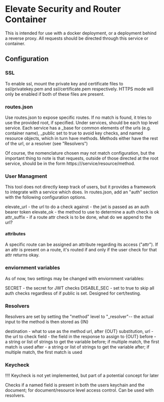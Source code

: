 # Elevate Security and Router Container

This is intended for use with a docker deployment, or a deployment behind a reverse proxy. All requests should be directed through this service or container.

## Configuration

### SSL

To enable ssl, mount the private key and certificate files to ssl/privatekey.pem and ssl/certificate.pem respectively. HTTPS mode will only be enabled if both of these files are present. 

### routes.json

Use routes.json to expose specific routes. If no match is found, it tries to use the provided root, if specified.
Under services, should be each top level service. Each service has a \_base for common elements of the urls (e.g. container name), \_public set to true to avoid key checks, and named resource objects, which in turn have methods. Methods either have the rest of the url, or a resolver (see "Resolvers")

Of course, the nomenclature chosen may not match configuration, but the important thing to note is that requests, outside of those directed at the root service, should be in the form https://<url base>/service/resource/method.

### User Managment

This tool does not directly keep track of users, but it provides a framework to integrate with a service which does.
In routes.json, add an "auth" section with the following configuration options.


elevate_url - the url to do a check against - the jwt is passed as an auth bearer token
elevate_ok - the method to use to determine a auth check is ok
attr_suffix - if a route attr check is to be done, what do we append to the url?

#### attributes
A specific route can be assigned an attribute regarding its access ("attr"). If an attr is present on a route, it's routed if and only if the user check for that attr returns okay.

### enviornment variables

As of now, two settings may be changed with enviornment variables:

SECRET - the secret for JWT checks
DISABLE_SEC - set to true to skip all auth checks regardless of if public is set. Designed for cert/testing.

### Resolvers
Resolvers are set by setting the "method" level to "\_resolver"-- the actual input to the method is then stored as {IN}

destination - what to use as the method url, after {OUT} substitution,
url - the url to check
field - the field in the response to assign to {OUT}
before - a string or list of strings to get the variable before; if multiple match, the first match is used
after - a string or list of strings to get the variable after; if multiple match, the first match is used

### Keycheck
!!!! Keycheck is not yet implemented, but part of a potential concept for later

Checks if a named field is present in both the users keychain and the document; for document/resource level access control. Can be used with resolvers.
